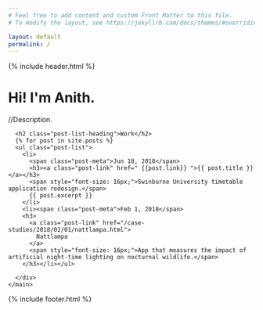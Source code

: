 ```yaml
---
# Feel free to add content and custom Front Matter to this file.
# To modify the layout, see https://jekyllrb.com/docs/themes/#overriding-theme-defaults

layout: default
permalink: /
---
```


{% include header.html %}

<main class="page-content" aria-label="Content">
  <div class="wrapper">
    <div class="home">
      <h1>Hi! I'm Anith.</h1>
      <p> //Description. </p>
      
      <h2 class="post-list-heading">Work</h2>
      {% for post in site.posts %}
      <ul class="post-list">
        <li>
          <span class="post-meta">Jun 18, 2018</span>
          <h3><a class="post-link" href=" {{post.link}} ">{{ post.title }}</a></h3>
          <span style="font-size: 16px;">Swinburne University timetable application redesign.</span>
          {{ post.excerpt }}
        </li>
        <li><span class="post-meta">Feb 1, 2018</span>
        <h3>
          <a class="post-link" href="/case-studies/2018/02/01/nattlampa.html">
            Nattlampa
          </a>
          <span style="font-size: 16px;">App that measures the impact of artificial night-time lighting on nocturnal wildlife.</span>
        </h3></li></ul>

      </div>
    </main>
    
{% include footer.html %}

